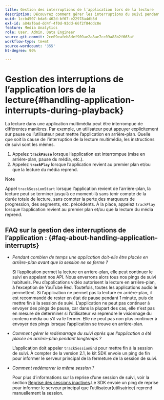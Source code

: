 ```yaml
---
title: Gestion des interruptions de l’application lors de la lecture
description: Découvrez comment gérer les interruptions du suivi pendant la lecture du média.
uuid: 1ccb4507-bda6-462d-bf67-e22978a4db3d
exl-id: a84af6ad-dd4f-4f0d-93dd-66f2f84ddc0e
feature: Media Analytics
role: User, Admin, Data Engineer
source-git-commit: 2ce09eafeb8def909ae2a8ae7cc09a88b2f663af
workflow-type: tm+mt
source-wordcount: '355'
ht-degree: 90%

---
```


# Gestion des interruptions de l’application lors de la lecture{#handling-application-interrupts-during-playback}

La lecture dans une application multimédia peut être interrompue de différentes manières. Par exemple, un utilisateur peut appuyer explicitement sur pause ou l’utilisateur peut mettre l’application en arrière-plan. Quelle que soit la cause de l’interruption de la lecture multimédia, les instructions de suivi sont les mêmes.

1. Appelez **`trackPause`** lorsque l’application est interrompue (mise en arrière-plan, pause du média, etc.).
1. Appelez **`trackPlay`** lorsque l’application revient au premier plan et/ou que la lecture du média reprend.

>[!NOTE]
>
>Appel `trackSessionStart` lorsque l’application revient de l’arrière-plan, la lecture peut se terminer jusqu’à ce moment-là sans tenir compte de la durée totale de lecture, sans compter la perte des marqueurs de progression, des segments, etc. précédents. À la place, appelez `trackPlay` lorsque l’application revient au premier plan et/ou que la lecture du média reprend.

## FAQ sur la gestion des interruptions de l’application : {#faq-about-handling-application-interrupts}

* _Pendant combien de temps une application doit-elle être placée en arrière-plan avant que la session ne se ferme ?_

  Si l’application permet la lecture en arrière-plan, elle peut continuer le suivi en appelant nos API. Nous enverrons alors tous nos pings de suivi habituels. Peu d’applications vidéo autorisent la lecture en arrière-plan, à l’exception de YouTube Red. Toutefois, toutes les applications audio le permettent. Si l’application ne permet pas la lecture en arrière-plan, il est recommandé de rester en état de pause pendant 1 minute, puis de mettre fin à la session de suivi. L’application ne peut pas continuer à envoyer des pings de pause, car dans la plupart des cas, elle n’est pas en mesure de déterminer si l’utilisateur va reprendre le visionnage du contenu média ou s’il va le fermer. Elle ne peut pas non plus continuer à envoyer des pings lorsque l’application se trouve en arrière-plan.

* _Comment gérer le redémarrage du suivi après que l’application a été placée en arrière-plan pendant longtemps ?_

  L’application doit appeler `trackSessionEnd` pour mettre fin à la session de suivi. À compter de la version 2.1, le kit SDK envoie un ping de fin pour informer le serveur principal de la fermeture de la session de suivi.

* _Comment redémarrer la même session ?_

  Pour plus d’informations sur la reprise d’une session de suivi, voir la section [Reprise des sessions inactives](resuming-inactive.md).Le SDK envoie un ping de reprise pour informer le serveur principal que l’utilisateur(utilisatrice) reprend manuellement la session.

